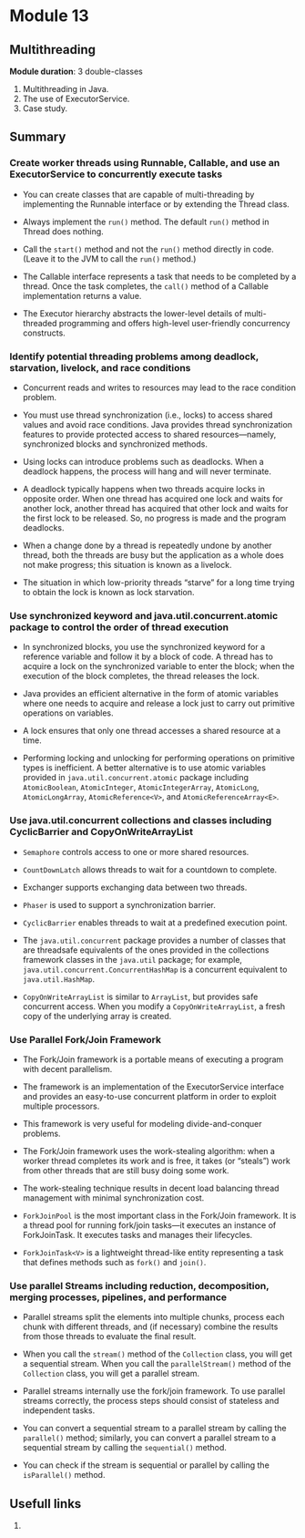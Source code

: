 # Module 13

## Multithreading

**Module duration**: 3 double-classes

1. Multithreading in Java.
2. The use of ExecutorService.
3. Case study.

## Summary

### Create worker threads using Runnable, Callable, and use an ExecutorService to concurrently execute tasks

* You can create classes that are capable of multi-threading by implementing the
Runnable interface or by extending the Thread class.

* Always implement the `run()` method. The default `run()` method in Thread does
nothing.

* Call the `start()` method and not the `run()` method directly in code. (Leave it to the
JVM to call the `run()` method.)

* The Callable interface represents a task that needs to be completed by a thread.
Once the task completes, the `call()` method of a Callable implementation returns
a value.

* The Executor hierarchy abstracts the lower-level details of multi-threaded
programming and offers high-level user-friendly concurrency constructs.

### Identify potential threading problems among deadlock, starvation, livelock, and race conditions

* Concurrent reads and writes to resources may lead to the race condition problem.

* You must use thread synchronization (i.e., locks) to access shared values and avoid
race conditions. Java provides thread synchronization features to provide protected
access to shared resources—namely, synchronized blocks and synchronized
methods.

* Using locks can introduce problems such as deadlocks. When a deadlock happens,
the process will hang and will never terminate.

* A deadlock typically happens when two threads acquire locks in opposite order.
When one thread has acquired one lock and waits for another lock, another thread
has acquired that other lock and waits for the first lock to be released. So, no progress
is made and the program deadlocks.

* When a change done by a thread is repeatedly undone by another thread, both
the threads are busy but the application as a whole does not make progress; this
situation is known as a livelock.

* The situation in which low-priority threads “starve” for a long time trying to obtain
the lock is known as lock starvation.

### Use synchronized keyword and java.util.concurrent.atomic package to control the order of thread execution

* In synchronized blocks, you use the synchronized keyword for a reference variable
and follow it by a block of code. A thread has to acquire a lock on the synchronized
variable to enter the block; when the execution of the block completes, the thread
releases the lock.

* Java provides an efficient alternative in the form of atomic variables where one needs
to acquire and release a lock just to carry out primitive operations on variables.

* A lock ensures that only one thread accesses a shared resource at a time.

* Performing locking and unlocking for performing operations on primitive
types is inefficient. A better alternative is to use atomic variables provided in
`java.util.concurrent.atomic` package including `AtomicBoolean`, `AtomicInteger`,
`AtomicIntegerArray`, `AtomicLong`, `AtomicLongArray`, `AtomicReference<V>`, and
`AtomicReferenceArray<E>`.

### Use java.util.concurrent collections and classes including CyclicBarrier and CopyOnWriteArrayList

* `Semaphore` controls access to one or more shared resources.

* `CountDownLatch` allows threads to wait for a countdown to complete.

* Exchanger supports exchanging data between two threads.

* `Phaser` is used to support a synchronization barrier.

* `CyclicBarrier` enables threads to wait at a predefined execution point.

* The `java.util.concurrent` package provides a number of classes that are threadsafe
equivalents of the ones provided in the collections framework classes in the
`java.util` package; for example, `java.util.concurrent.ConcurrentHashMap` is a
concurrent equivalent to `java.util.HashMap`.

* `CopyOnWriteArrayList` is similar to `ArrayList`, but provides safe concurrent access.
When you modify a `CopyOnWriteArrayList`, a fresh copy of the underlying array is
created.

### Use Parallel Fork/Join Framework

* The Fork/Join framework is a portable means of executing a program with decent
parallelism.

* The framework is an implementation of the ExecutorService interface and provides
an easy-to-use concurrent platform in order to exploit multiple processors.

* This framework is very useful for modeling divide-and-conquer problems.

* The Fork/Join framework uses the work-stealing algorithm: when a worker thread
completes its work and is free, it takes (or “steals”) work from other threads that are
still busy doing some work.

* The work-stealing technique results in decent load balancing thread management
with minimal synchronization cost.

* `ForkJoinPool` is the most important class in the Fork/Join framework. It is a thread
pool for running fork/join tasks—it executes an instance of ForkJoinTask. It
executes tasks and manages their lifecycles.

* `ForkJoinTask<V>` is a lightweight thread-like entity representing a task that defines
methods such as `fork()` and `join()`.

### Use parallel Streams including reduction, decomposition, merging processes, pipelines, and performance

* Parallel streams split the elements into multiple chunks, process each chunk with
different threads, and (if necessary) combine the results from those threads to
evaluate the final result.

* When you call the `stream()` method of the `Collection` class, you will get a
sequential stream. When you call the `parallelStream()` method of the `Collection`
class, you will get a parallel stream.

* Parallel streams internally use the fork/join framework. To use parallel streams
correctly, the process steps should consist of stateless and independent tasks.

* You can convert a sequential stream to a parallel stream by calling the `parallel()`
method; similarly, you can convert a parallel stream to a sequential stream by calling
the `sequential()` method.

* You can check if the stream is sequential or parallel by calling the `isParallel()`
method.

## Usefull links

1. []()